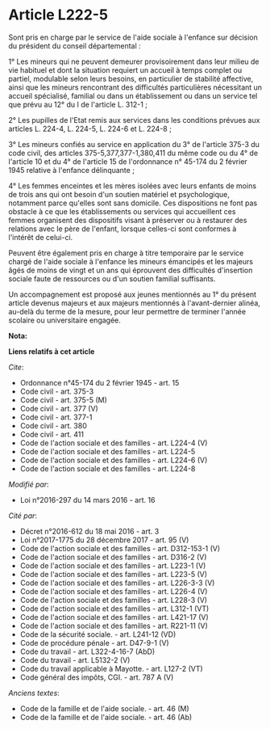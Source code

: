 # Article L222-5

Sont pris en charge par le service de l'aide sociale à l'enfance sur décision du président du conseil départemental : 

1° Les mineurs qui ne peuvent demeurer provisoirement dans leur milieu de vie habituel et dont la situation requiert un
accueil à temps complet ou partiel, modulable selon leurs besoins, en particulier de stabilité affective, ainsi que les
mineurs rencontrant des difficultés particulières nécessitant un accueil spécialisé, familial ou dans un établissement ou
dans un service tel que prévu au 12° du I de l'article L. 312-1 ; 

2° Les pupilles de l'Etat remis aux services dans les conditions prévues aux articles L. 224-4, L. 224-5, L. 224-6 et L.
224-8 ; 

3° Les mineurs confiés au service en application du 3° de l'article 375-3 du code civil, des articles 375-5,377,377-1,380,411
du même code ou du 4° de l'article 10 et du 4° de l'article 15 de l'ordonnance n° 45-174 du 2 février 1945 relative à
l'enfance délinquante ; 

4° Les femmes enceintes et les mères isolées avec leurs enfants de moins de trois ans qui ont besoin d'un soutien matériel et
psychologique, notamment parce qu'elles sont sans domicile. Ces dispositions ne font pas obstacle à ce que les établissements
ou services qui accueillent ces femmes organisent des dispositifs visant à préserver ou à restaurer des relations avec le
père de l'enfant, lorsque celles-ci sont conformes à l'intérêt de celui-ci. 

Peuvent être également pris en charge à titre temporaire par le service chargé de l'aide sociale à l'enfance les mineurs
émancipés et les majeurs âgés de moins de vingt et un ans qui éprouvent des difficultés d'insertion sociale faute de
ressources ou d'un soutien familial suffisants.

Un accompagnement est proposé aux jeunes mentionnés au 1° du présent article devenus majeurs et aux majeurs mentionnés à
l'avant-dernier alinéa, au-delà du terme de la mesure, pour leur permettre de terminer l'année scolaire ou universitaire
engagée.

**Nota:**



**Liens relatifs à cet article**

_Cite_:

  - Ordonnance n°45-174 du 2 février 1945 - art. 15
  - Code civil - art. 375-3
  - Code civil - art. 375-5 (M)
  - Code civil - art. 377 (V)
  - Code civil - art. 377-1
  - Code civil - art. 380
  - Code civil - art. 411
  - Code de l'action sociale et des familles - art. L224-4 (V)
  - Code de l'action sociale et des familles - art. L224-5
  - Code de l'action sociale et des familles - art. L224-6 (V)
  - Code de l'action sociale et des familles - art. L224-8

_Modifié par_:

  - Loi n°2016-297 du 14 mars 2016 - art. 16

_Cité par_:

  - Décret n°2016-612 du 18 mai 2016 - art. 3
  - Loi n°2017-1775 du 28 décembre 2017 - art. 95 (V)
  - Code de l'action sociale et des familles - art. D312-153-1 (V)
  - Code de l'action sociale et des familles - art. D316-2 (V)
  - Code de l'action sociale et des familles - art. L223-1 (V)
  - Code de l'action sociale et des familles - art. L223-5 (V)
  - Code de l'action sociale et des familles - art. L226-3-3 (V)
  - Code de l'action sociale et des familles - art. L226-4 (V)
  - Code de l'action sociale et des familles - art. L228-3 (V)
  - Code de l'action sociale et des familles - art. L312-1 (VT)
  - Code de l'action sociale et des familles - art. L421-17 (V)
  - Code de l'action sociale et des familles - art. R221-11 (V)
  - Code de la sécurité sociale. - art. L241-12 (VD)
  - Code de procédure pénale - art. D47-9-1 (V)
  - Code du travail - art. L322-4-16-7 (AbD)
  - Code du travail - art. L5132-2 (V)
  - Code du travail applicable à Mayotte. - art. L127-2 (VT)
  - Code général des impôts, CGI. - art. 787 A (V)

_Anciens textes_:

  - Code de la famille et de l'aide sociale. - art. 46 (M)
  - Code de la famille et de l'aide sociale. - art. 46 (Ab)
